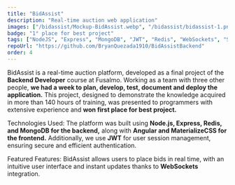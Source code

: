 ```yaml
---
title: "BidAssist"
description: "Real-time auction web application"
images: ["/bidassist/Mockup-BidAssist.webp", "/bidassist/bidassist-1.png", "/bidassist/bidassist.webp", "/bidassist/bidassist-3.png"]
badge: "1° place for best project"
tags: ["NodeJS", "Express", "MongoDB", "JWT", "Redis", "WebSockets", "Socket.io", "Angular", "TypeScript", "API REST", "Nodemailer"]
repoUrl: "https://github.com/BryanQuezada1910/BidAssistBackend"
order: 4
---
```


BidAssist is a real-time auction platform, developed as a final project of the **Backend Developer** course at Fusalmo. Working as a team with three other people, **we had a week to plan, develop, test, document and deploy the application.** This project, designed to demonstrate the knowledge acquired in more than 140 hours of training, was presented to programmers with extensive experience and **won first place for best project.**

Technologies Used: The platform was built using **Node.js, Express, Redis, and MongoDB for the backend,** along with **Angular and MaterializeCSS for the frontend.** Additionally, we use **JWT** for user session management, ensuring secure and efficient authentication.

Featured Features: BidAssist allows users to place bids in real time, with an intuitive user interface and instant updates thanks to **WebSockets** integration.